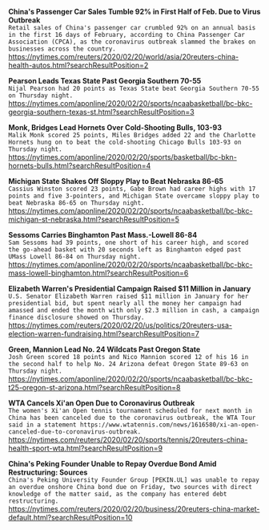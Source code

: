 **China's Passenger Car Sales Tumble 92% in First Half of Feb. Due to Virus Outbreak**\
`Retail sales of China's passenger car crumbled 92% on an annual basis in the first 16 days of February, according to China Passenger Car Association (CPCA), as the coronavirus outbreak slammed the brakes on businesses across the country. `\
https://nytimes.com/reuters/2020/02/20/world/asia/20reuters-china-health-autos.html?searchResultPosition=2

**Pearson Leads Texas State Past Georgia Southern 70-55**\
`Nijal Pearson had 20 points as Texas State beat Georgia Southern 70-55 on Thursday night.`\
https://nytimes.com/aponline/2020/02/20/sports/ncaabasketball/bc-bkc-georgia-southern-texas-st.html?searchResultPosition=3

**Monk, Bridges Lead Hornets Over Cold-Shooting Bulls, 103-93**\
`Malik Monk scored 25 points, Miles Bridges added 22 and the Charlotte Hornets hung on to beat the cold-shooting Chicago Bulls 103-93 on Thursday night.`\
https://nytimes.com/aponline/2020/02/20/sports/basketball/bc-bkn-hornets-bulls.html?searchResultPosition=4

**Michigan State Shakes Off Sloppy Play to Beat Nebraska 86-65**\
`Cassius Winston scored 23 points, Gabe Brown had career highs with 17 points and five 3-pointers, and Michigan State overcame sloppy play to beat Nebraska 86-65 on Thursday night.`\
https://nytimes.com/aponline/2020/02/20/sports/ncaabasketball/bc-bkc-michigan-st-nebraska.html?searchResultPosition=5

**Sessoms Carries Binghamton Past Mass.-Lowell 86-84**\
`Sam Sessoms had 39 points, one short of his career high, and scored the go-ahead basket with 20 seconds left as Binghamton edged past UMass Lowell 86-84 on Thursday night.`\
https://nytimes.com/aponline/2020/02/20/sports/ncaabasketball/bc-bkc-mass-lowell-binghamton.html?searchResultPosition=6

**Elizabeth Warren's Presidential Campaign Raised $11 Million in January**\
`U.S. Senator Elizabeth Warren raised $11 million in January for her presidential bid, but spent nearly all the money her campaign had amassed and ended the month with only $2.3 million in cash, a campaign finance disclosure showed on Thursday. `\
https://nytimes.com/reuters/2020/02/20/us/politics/20reuters-usa-election-warren-fundraising.html?searchResultPosition=7

**Green, Mannion Lead No. 24 Wildcats Past Oregon State**\
`Josh Green scored 18 points and Nico Mannion scored 12 of his 16 in the second half to help No. 24 Arizona defeat Oregon State 89-63 on Thursday night.`\
https://nytimes.com/aponline/2020/02/20/sports/ncaabasketball/bc-bkc-t25-oregon-st-arizona.html?searchResultPosition=8

**WTA Cancels Xi'an Open Due to Coronavirus Outbreak**\
`The women's Xi'an Open tennis tournament scheduled for next month in China has been canceled due to the coronavirus outbreak, the WTA Tour said in a statement https://www.wtatennis.com/news/1616580/xi-an-open-canceled-due-to-coronavirus-outbreak.`\
https://nytimes.com/reuters/2020/02/20/sports/tennis/20reuters-china-health-sport-wta.html?searchResultPosition=9

**China's Peking Founder Unable to Repay Overdue Bond Amid Restructuring: Sources**\
`China's Peking University Founder Group [PEKIN.UL] was unable to repay an overdue onshore China bond due on Friday, two sources with direct knowledge of the matter said, as the company has entered debt restructuring.`\
https://nytimes.com/reuters/2020/02/20/business/20reuters-china-market-default.html?searchResultPosition=10

